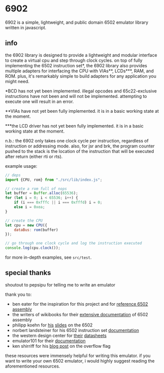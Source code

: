 # 6902
6902 is a simple, lightweight, and public domain 6502 emulator library written in javascript.

## info
the 6902 library is designed to provide a lightweight and modular interface to create a virtual cpu and step through clock cycles. on top of fully implementing the 6502 instruction set*, the 6902 library also provides multiple adapters for interfacing the CPU with VIAs**, LCDs***, RAM, and ROM. plus, it's remarkably simple to build adapters for any application you might need.

*BCD has not yet been implemented. illegal opcodes and 65c22-exclusive instructions have not been and will not be implemented. attempting to execute one will result in an error.

**VIAs have not yet been fully implemented. it is in a basic working state at the moment.

***the LCD driver has not yet been fully implemented. it is in a basic working state at the moment.

n.b.: the 6902 only takes one clock cycle per instruction, regardless of instruction or addressing mode. also, for jsr and brk, the program counter pushed to the stack is the location of the instruction that will be executed after return (either rti or rts).

example usage:
```js
// deps
import {CPU, rom} from "./src/lib/index.js";

// create a rom full of nops
let buffer = Buffer.alloc(65536);
for (let i = 0; i < 65536; i++) {
    if (i === 0xfffc || i === 0xfffd) i = 0;
    else i = 0xea;
}

// create the CPU
let cpu = new CPU({
    dataBus: rom(buffer)
});

// go through one clock cycle and log the instruction executed
console.log(cpu.clock());
```

for more in-depth examples, see `src/test`.

## special thanks
shoutout to pepsipu for telling me to write an emulator

thank you to:
* ben eater for the inspiration for this project and for [reference 6502 assembly](https://eater.net/6502)
* the writers of wikibooks for their [extensive documentation](https://en.wikibooks.org/wiki/6502_Assembly) of 6502 assembly
* philipp koehn for [his](https://www.cs.jhu.edu/~phi/csf/slides/lecture-6502-stack.pdf) [slides](https://www.cs.jhu.edu/~phi/csf/slides/lecture-6502-interrupt.pdf) on the 6502
* norbert landsteiner for his 6502 instruction set [documentation](https://www.masswerk.at/6502/6502_instruction_set.html)
* the western design center for [their](https://eater.net/datasheets/w65c02s.pdf) [datasheets](https://eater.net/datasheets/w65c22.pdf)
* emulator101 for their [documentation](http://www.emulator101.com/6502-addressing-modes.html)
* ken shirriff for his [blog post](https://www.righto.com/2012/12/the-6502-overflow-flag-explained.html) on the overflow flag

these resources were immensely helpful for writing this emulator. if you want to write your own 6502 emulator, i would highly suggest reading the aforementioned resources.